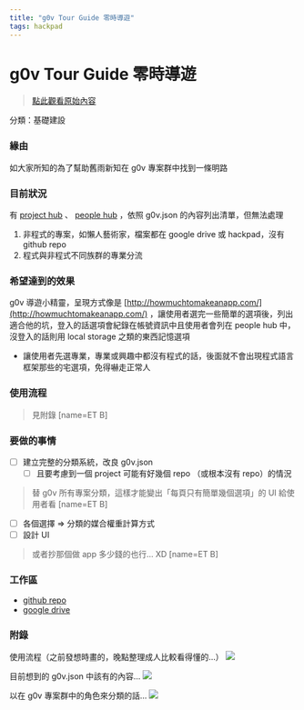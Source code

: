 ```yaml
---
title: "g0v Tour Guide 零時導遊"
tags: hackpad
---
```


# g0v Tour Guide 零時導遊

> [點此觀看原始內容](https://g0v.hackpad.tw/gQQawkQNUl3)

分類：基礎建設

### 緣由

如大家所知的為了幫助舊雨新知在 g0v 專案群中找到一條明路

### 目前狀況

有 [project hub](http://hack.g0v.tw/project) 、 [people hub](http://hack.g0v.tw/people) ，依照 g0v.json 的內容列出清單，但無法處理
1.  非程式的專案，如懶人藝術家，檔案都在 google drive 或 hackpad，沒有 github repo
2.  程式與非程式不同族群的專業分流

### 希望達到的效果

g0v 導遊小精靈，呈現方式像是 [http://howmuchtomakeanapp.com/](http://howmuchtomakeanapp.com/) ，讓使用者選完一些簡單的選項後，列出適合他的坑，登入的話選項會紀錄在帳號資訊中且使用者會列在 people hub 中，沒登入的話則用 local storage 之類的東西記憶選項
- 讓使用者先選專業，專業或興趣中都沒有程式的話，後面就不會出現程式語言框架那些的宅選項，免得嚇走正常人

### 使用流程

> 見附錄
> [name=ET B]


### 要做的事情

- [ ] 建立完整的分類系統，改良 g0v.json
    - [ ] 且要考慮到一個 project 可能有好幾個 repo （或根本沒有 repo）的情況
> 替 g0v 所有專案分類，這樣才能變出「每頁只有簡單幾個選項」的 UI 給使用者看
> [name=ET B]

- [ ] 各個選擇 =\> 分類的媒合權重計算方式
- [ ] 設計 UI
> 或者抄那個做 app 多少錢的也行… XD
> [name=ET B]


### 工作區

- [github repo](https://github.com/g0v/g0v-tour-guide)
- [google drive](https://drive.google.com/folderview?id=0B0NsS2a-Qx8ZM1JIWXBYZ3hJS0k&usp=sharing)

### 附錄


使用流程（之前發想時畫的，晚點整理成人比較看得懂的…）
![](https://g0vhackmd.blob.core.windows.net/g0v-hackmd-images/upload_ae05415a5125a5ab234dc3bcf7b00fcd)

目前想到的 g0v.json 中該有的內容…
![](https://g0vhackmd.blob.core.windows.net/g0v-hackmd-images/upload_6a783f41ef42d0bf6fc5c998a4ff9a8b)

以在 g0v 專案群中的角色來分類的話…
![](https://g0vhackmd.blob.core.windows.net/g0v-hackmd-images/upload_2fab86361c62fa8ee0e6a2e108bffdd2)



